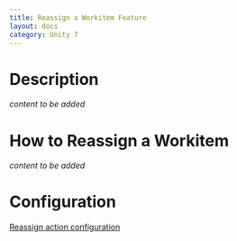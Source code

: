 ```yaml
---
title: Reassign a Workitem Feature
layout: docs
category: Unity 7
---
```


# Description

*content to be added*

# How to Reassign a Workitem

*content to be added*

# Configuration

[Reassign action configuration](../../configuration/actions/reassign)